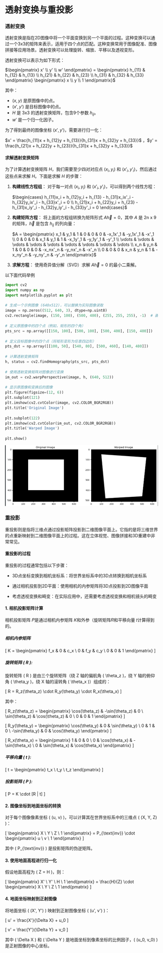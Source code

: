 
# 透射变换与重投影

### 透射变换

透射变换是指在2D图像中将一个平面变换到另一个平面的过程。这种变换可以通过一个3x3的矩阵来表示，适用于四个点的匹配。这种变换常用于图像配准、图像拼接等应用场景。透射变换可以处理旋转、缩放、平移以及透视变形。


透射变换可以表示为如下形式：

$\begin{pmatrix} x' \\ y' \\ w' \end{pmatrix} = \begin{pmatrix} h_{11} & h_{12} & h_{13} \\ h_{21} & h_{22} & h_{23} \\ h_{31} & h_{32} & h_{33} \end{pmatrix} \begin{pmatrix} x \\ y \\ 1 \end{pmatrix}$

其中：

-   $(x, y)$ 是原图像中的点。
-   $(x', y')$ 是目标图像中的点。
-   $H$ 是 3x3 的透射变换矩阵，包含9个参数 $h_{ij}$。
-   $w'$ 是一个归一化因子。

为了得到最终的图像坐标 $(x', y')$，需要进行归一化：

$x' = \frac{h_{11}x + h_{12}y + h_{13}}{h_{31}x + h_{32}y + h_{33}}$ ，$y' = \frac{h_{21}x + h_{22}y + h_{23}}{h_{31}x + h_{32}y + h_{33}}$

#### 求解透射变换矩阵

为了计算透射变换矩阵 $H$，我们需要至少四对对应点 $(x_i, y_i)$ 和 $(x'_i, y'_i)$，然后通过这些点来求解 $H$。下面是求解 $H$ 的步骤：

1.  **构建线性方程组**： 对于每一对点 $(x_i, y_i)$ 和 $(x'_i, y'_i)$，可以得到两个线性方程：
    
    $\begin{cases} h_{11}x_i + h_{12}y_i + h_{13} - h_{31}x_ix'_i - h_{32}y_ix'_i - h_{33}x'_i = 0 \\ h_{21}x_i + h_{22}y_i + h_{23} - h_{31}x_iy'_i - h_{32}y_iy'_i - h_{33}y'_i = 0 \end{cases}$
2.  **构建矩阵方程**： 将上面的方程组转换为矩阵形式 $A\vec{h} = 0$，其中 $A$ 是 2n x 9 的矩阵，$\vec{h}$ 是包含 $h_{ij}$ 的列向量：
    
    $A = \begin{pmatrix} x_1 & y_1 & 1 & 0 & 0 & 0 & -x_1x'_1 & -y_1x'_1 & -x'_1 \\ 0 & 0 & 0 & x_1 & y_1 & 1 & -x_1y'_1 & -y_1y'_1 & -y'_1 \\ \vdots & \vdots & \vdots & \vdots & \vdots & \vdots & \vdots & \vdots & \vdots \\ x_n & y_n & 1 & 0 & 0 & 0 & -x_nx'_n & -y_nx'_n & -x'_n \\ 0 & 0 & 0 & x_n & y_n & 1 & -x_ny'_n & -y_ny'_n & -y'_n \end{pmatrix}$
3.  **求解方程**： 使用奇异值分解（SVD）求解 $A\vec{h} = 0$ 的最小二乘解。




以下面代码举例
```python
import cv2
import numpy as np
import matplotlib.pyplot as plt

# 生成一个示例图像 (640x512)，可以替换为实际图像读取
image = np.zeros((512, 640, 3), dtype=np.uint8)
cv2.rectangle(image, (150, 100), (500, 400), (255, 255, 255), -1)  # 画一个白色矩形

# 定义原图像中的四个点（例如，矩形的四个角）
pts_src = np.array([[150, 100], [500, 100], [500, 400], [150, 400]])

# 定义目标图像中的四个点（将矩形变形为任意四边形）
pts_dst = np.array([[100, 50], [540, 80], [500, 460], [140, 480]])

# 计算透射变换矩阵
h, status = cv2.findHomography(pts_src, pts_dst)

# 使用透射变换矩阵对图像进行变换
im_out = cv2.warpPerspective(image, h, (640, 512))

# 显示原图像和变换后的图像
plt.figure(figsize=(12, 6))
plt.subplot(121)
plt.imshow(cv2.cvtColor(image, cv2.COLOR_BGR2RGB))
plt.title('Original Image')

plt.subplot(122)
plt.imshow(cv2.cvtColor(im_out, cv2.COLOR_BGR2RGB))
plt.title('Warped Image')

plt.show()

```


![alt text](./img/image.png)


### 重投影

重投影则是指将三维点通过投影矩阵投影到二维图像平面上。它指的是将三维世界的点重新映射到二维图像平面上的过程。这在立体视觉、图像拼接和3D重建中非常常见。

#### 重投影的过程
重投影的过程通常包括以下步骤：  
* 3D点坐标变换到相机坐标系：将世界坐标系中的3D点转换到相机坐标系  
  
* 通过相机投影到2D平面：使用相机的内参矩阵将3D点投影到2D图像平面  
  
* 考虑透视变换和畸变：在实际应用中，还需要考虑透视变换和相机镜头的畸变  

#### 1. 相机投影矩阵计算
相机投影矩阵 𝑃是通过相机内参矩阵 𝐾和外参（旋转矩阵𝑅和平移向量 𝑡计算得到的。


##### 相机内参矩阵 

\[ K = \begin{pmatrix}
    f_x & 0 & c_x \\
0 & f_y & c_y \\
0 & 0 & 1
\end{pmatrix} \]
##### 旋转矩阵 \( R \):
旋转矩阵 \( R \) 是由三个旋转矩阵（绕 Z 轴的偏航角 \( \theta_z \)，绕 Y 轴的俯仰角 \( \theta_y \)，绕 X 轴的滚转角 \( \theta_x \)）组成的：  

\[ R = R_z(\theta_z) \cdot R_y(\theta_y) \cdot R_x(\theta_x) \]  

其中：  

\[ R_z(\theta_z) = \begin{pmatrix}
\cos(\theta_z) & -\sin(\theta_z) & 0 \\
\sin(\theta_z) & \cos(\theta_z) & 0 \\
0 & 0 & 1
\end{pmatrix} \]  

\[ R_y(\theta_y) = \begin{pmatrix}
\cos(\theta_y) & 0 & \sin(\theta_y) \\
0 & 1 & 0 \\
-\sin(\theta_y) & 0 & \cos(\theta_y)
\end{pmatrix} \]  

\[ R_x(\theta_x) = \begin{pmatrix}
1 & 0 & 0 \\
0 & \cos(\theta_x) & -\sin(\theta_x) \\
0 & \sin(\theta_x) & \cos(\theta_x)
\end{pmatrix} \]  

##### 平移向量 \( t \):  

\[ t = \begin{pmatrix}
t_x \\
t_y \\
t_z
\end{pmatrix} \]  

##### 投影矩阵 \( P \):  

\[ P = K \cdot [R | t] \]  

#### 2. 图像坐标到地面坐标的转换  

对于每个图像像素坐标 \( (u, v) \)，可以计算其在世界坐标系中的三维点 \( (X, Y, Z) \)：  

\[ \begin{pmatrix}
X \\
Y \\
Z \\
1
\end{pmatrix} = P_{\text{inv}} \cdot \begin{pmatrix}
u \\
v \\
1
\end{pmatrix} \]  

其中 \( P_{\text{inv}} \) 是投影矩阵的伪逆矩阵。
#### 3. 使用地面高程进行归一化
假设地面高程为 \( Z = H \)，则：  

\[ \begin{pmatrix}
X' \\
Y' \\
H \\
1
\end{pmatrix} = \frac{H}{Z} \cdot \begin{pmatrix}
X \\
Y \\
Z \\
1
\end{pmatrix} \]

#### 4. 地面坐标映射到正射图像  

将地面坐标 \( (X', Y') \) 映射到正射图像坐标 \( (u', v') \)：  

\[ u' = \frac{X'}{\Delta X} + u_0 \]  

\[ v' = \frac{Y'}{\Delta Y} + v_0 \]  

其中 \( \Delta X \) 和 \( \Delta Y \) 是地面坐标到像素坐标的比例因子，\( (u_0, v_0) \) 是正射图像的中心坐标。